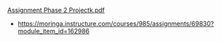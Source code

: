 [Assignment Phase 2 Projectk.pdf](https://github.com/user-attachments/files/22127880/Assignment.Phase.2.Projectk.pdf)

- https://moringa.instructure.com/courses/985/assignments/69830?module_item_id=162986
